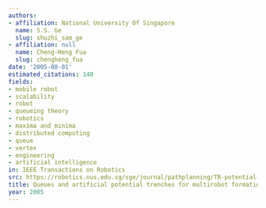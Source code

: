 ```yaml
---
authors:
- affiliation: National University Of Singapore
  name: S.S. Ge
  slug: shuzhi_sam_ge
- affiliation: null
  name: Cheng-Heng Fua
  slug: chengheng_fua
date: '2005-08-01'
estimated_citations: 140
fields:
- mobile robot
- scalability
- robot
- queueing theory
- robotics
- maxima and minima
- distributed computing
- queue
- vertex
- engineering
- artificial intelligence
in: IEEE Transactions on Robotics
src: https://robotics.nus.edu.sg/sge/journal/pathplanning/TR-potential-trenches-05.pdf
title: Queues and artificial potential trenches for multirobot formations
year: 2005
---
```

